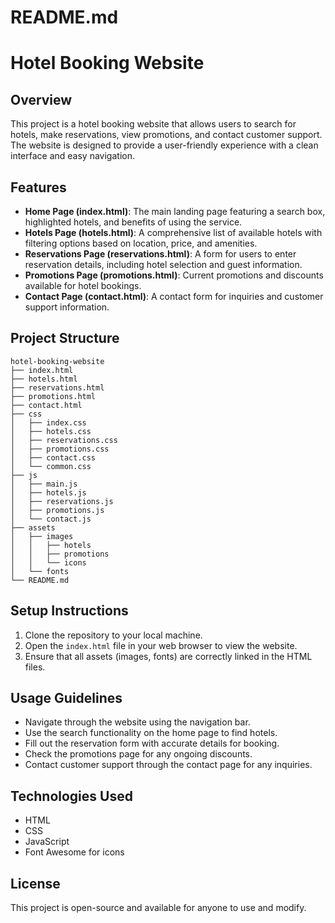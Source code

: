 # README.md

# Hotel Booking Website

## Overview
This project is a hotel booking website that allows users to search for hotels, make reservations, view promotions, and contact customer support. The website is designed to provide a user-friendly experience with a clean interface and easy navigation.

## Features
- **Home Page (index.html)**: The main landing page featuring a search box, highlighted hotels, and benefits of using the service.
- **Hotels Page (hotels.html)**: A comprehensive list of available hotels with filtering options based on location, price, and amenities.
- **Reservations Page (reservations.html)**: A form for users to enter reservation details, including hotel selection and guest information.
- **Promotions Page (promotions.html)**: Current promotions and discounts available for hotel bookings.
- **Contact Page (contact.html)**: A contact form for inquiries and customer support information.

## Project Structure
```
hotel-booking-website
├── index.html
├── hotels.html
├── reservations.html
├── promotions.html
├── contact.html
├── css
│   ├── index.css
│   ├── hotels.css
│   ├── reservations.css
│   ├── promotions.css
│   ├── contact.css
│   └── common.css
├── js
│   ├── main.js
│   ├── hotels.js
│   ├── reservations.js
│   ├── promotions.js
│   └── contact.js
├── assets
│   ├── images
│   │   ├── hotels
│   │   ├── promotions
│   │   └── icons
│   └── fonts
└── README.md
```

## Setup Instructions
1. Clone the repository to your local machine.
2. Open the `index.html` file in your web browser to view the website.
3. Ensure that all assets (images, fonts) are correctly linked in the HTML files.

## Usage Guidelines
- Navigate through the website using the navigation bar.
- Use the search functionality on the home page to find hotels.
- Fill out the reservation form with accurate details for booking.
- Check the promotions page for any ongoing discounts.
- Contact customer support through the contact page for any inquiries.

## Technologies Used
- HTML
- CSS
- JavaScript
- Font Awesome for icons

## License
This project is open-source and available for anyone to use and modify.